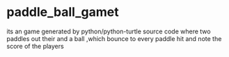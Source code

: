 # paddle_ball_gamet
its an game generated by python/python-turtle source code where two paddles out their and a ball ,which bounce to every paddle hit and note the score of the players
